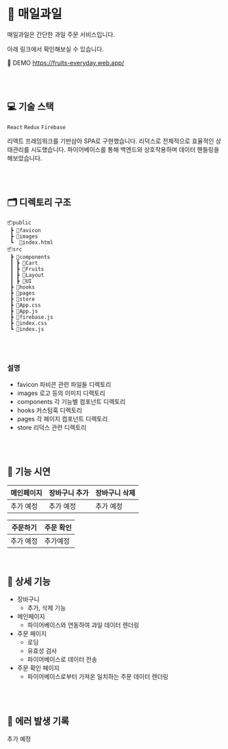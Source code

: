 # 🍏 매일과일

매일과일은 간단한 과일 주문 서비스입니다.

아래 링크에서 확인해보실 수 있습니다.

🔗 DEMO https://fruits-everyday.web.app/

<br/>
<br/>

## 💻 기술 스택

`React` `Redux` `Firebase`

리액트 프레임워크를 기반삼아 SPA로 구현했습니다.
리덕스로 전체적으로 효율적인 상태관리를 시도했습니다.
파이어베이스를 통해 백엔드와 상호작용하며 데이터 핸들링을 해보았습니다.

<br/>
<br/>

## 🗂 디렉토리 구조

```
📦public
 ┣ 📂favicon
 ┣ 📂images
 ┗  📜index.html
📦src
 ┣ 📂components
 ┃ ┣ 📂Cart
 ┃ ┣ 📂Fruits
 ┃ ┣ 📂Layout
 ┃ ┣ 📂UI
 ┣ 📂hooks
 ┣ 📂pages
 ┣ 📂store
 ┣ 📜App.css
 ┣ 📜App.js
 ┣ 📜firebase.js
 ┣ 📜index.css
 ┗ 📜index.js
```

<br/>
<br/>

### 설명

- favicon
  파비콘 관련 파일들 디렉토리
- images
  로고 등의 이미지 디렉토리
- components
  각 기능별 컴포넌트 디렉토리
- hooks
  커스텀훅 디렉토리
- pages
  각 페이지 컴포넌트 디렉토리
- store
  리덕스 관련 디렉토리

<br/>
<br/>

## 👀 기능 시연

| 메인페이지 | 장바구니 추가 | 장바구니 삭제 |
| ---------- | ------------- | ------------- |
| 추가 예정  | 추가 예정     | 추가 예정     |

| 주문하기  | 주문 확인 |
| --------- | --------- |
| 추가 예정 | 추가예정  |

<br/>

## 📍 상세 기능

- 장바구니
  - 추가, 삭제 기능
- 메인페이지
  - 파이어베이스와 연동하여 과일 데이터 렌더링
- 주문 페이지
  - 로딩
  - 유효성 검사
  - 파이어베이스로 데이터 전송
- 주문 확인 페이지
  - 파이어베이스로부터 가져온 일치하는 주문 데이터 렌더링

<br/>
<br/>

## 👾 에러 발생 기록

추가 예정
